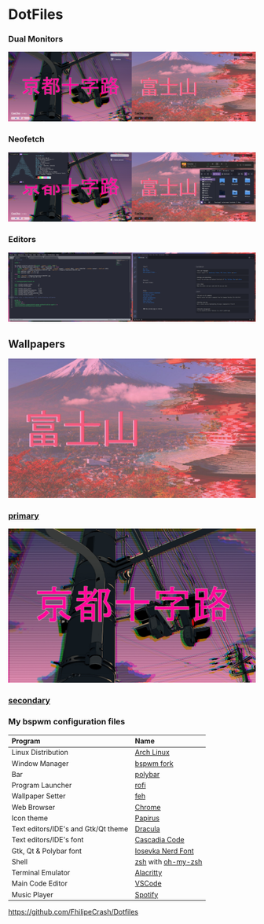 # DotFiles

### Dual Monitors
![dual-monitors](/artworks/desktop.png)

### Neofetch
![neofetch](/artworks/neofetch.png)

### Editors
![editors](/artworks/editors.png)

## Wallpapers

![lvds](/artworks/wallpapers/1042787.jpg)
### [primary](https://wall.alphacoders.com/big.php?i=1042787&lang=Portuguese)
![vga](/artworks/wallpapers/862678.png)
### [secondary](https://wall.alphacoders.com/big.php?i=862678&lang=Portuguese)

### My bspwm configuration files
| Program | Name |
| :--- | :--- |
| Linux Distribution | [Arch Linux](https://www.archlinux.org/) |
| Window Manager | [bspwm fork](https://github.com/Javyre/bspwm) |
| Bar | [polybar](https://github.com/jaagr/polybar) |
| Program Launcher | [rofi](https://github.com/DaveDavenport/rofi) |
| Wallpaper Setter | [feh](https://github.com/derf/feh) |
| Web Browser | [Chrome](https://www.google.com/chrome/) |
| Icon theme | [Papirus](https://github.com/PapirusDevelopmentTeam/papirus-icon-theme) |
| Text editors/IDE's and Gtk/Qt theme | [Dracula](https://draculatheme.com/) |
| Text editors/IDE's font | [Cascadia Code](https://github.com/microsoft/cascadia-code/releases) |
| Gtk, Qt & Polybar font | [Iosevka Nerd Font](https://github.com/ryanoasis/nerd-fonts/tree/master/patched-fonts/Iosevka) |
| Shell | [zsh](https://www.zsh.org/) with [oh-my-zsh](https://github.com/robbyrussell/oh-my-zsh) |
| Terminal Emulator | [Alacritty](https://github.com/alacritty/alacritty) |
| Main Code Editor | [VSCode](https://code.visualstudio.com/) |
| Music Player | [Spotify](https://www.spotify.com) |

https://github.com/FhilipeCrash/Dotfiles

